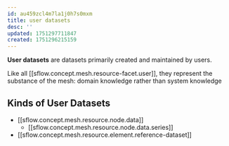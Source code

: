 ```yaml
---
id: au459zcl4m7la1j0h7s0mxm
title: user datasets
desc: ''
updated: 1751297711847
created: 1751296215159
---
```


**User datasets** are datasets primarily created and maintained by users. 

Like all [[sflow.concept.mesh.resource-facet.user]], they represent the substance of the mesh: domain knowledge rather than system knowledge

## Kinds of User Datasets

- [[sflow.concept.mesh.resource.node.data]]
  - [[sflow.concept.mesh.resource.node.data.series]]
- [[sflow.concept.mesh.resource.element.reference-dataset]]

